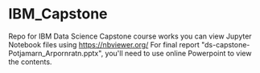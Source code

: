 # IBM_Capstone
Repo for IBM Data Science Capstone course works
you can view Jupyter Notebook files using https://nbviewer.org/ 
For final report "ds-capstone-Potjamarn_Arpornratn.pptx", you'll need to use online Powerpoint to view the contents.
